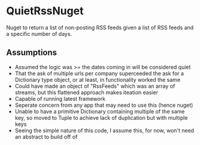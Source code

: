 # QuietRssNuget
Nuget to return a list of non-posting RSS feeds given a list of RSS feeds and a specific number of days. 

## Assumptions
- Assumed the logic was >= the dates coming in will be considered quiet
- That the ask of multiple urls per company superceeded the ask for a Dictionary type object, or at least, in functionality worked the same
- Could have made an object of "RssFeeds" which was an array of streams, but this flattened approach makes iteation easier
- Capable of running latest framework
- Seperate concern from any app that may need to use this (hence nuget)
- Unable to have a primitive Dictionary containing multiple of the same key, so moved to Tuple to achieve lack of duplication but with multiple keys
 - Seeing the simple nature of this code, I assume this, for now, won't need an abstract to build off of
